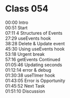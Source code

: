 # Class 054

00:00 Intro  
00:51 Start  
07:11 4 Structures of Events  
27:29 useEvents hook  
38:28 Delete & Update event  
45:30 Using useEvents hook  
53:18 Urgent break  
57:16 getEvents Continued  
01:05:46 Updating seconds  
01:12:14 error & debug  
01:30:38 useTImer hook  
01:43:05 Error is Opportunity  
01:45:52 Next Task  
01:51:10 Discussion
